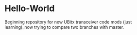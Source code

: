 # Hello-World
Beginning repository for new UBitx transceiver code mods (just learning)_now trying to compare two branches with master. 
